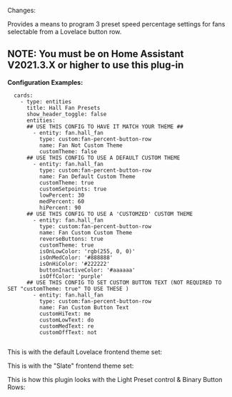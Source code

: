 Changes:

Provides a means to program 3 preset speed percentage settings for fans selectable from a Lovelace button row. 

## NOTE: You must be on Home Assistant V2021.3.X or higher to use this plug-in

<b>Configuration Examples:</b>
    
  ```
    cards:
      - type: entities
        title: Hall Fan Presets
        show_header_toggle: false
        entities:
        ## USE THIS CONFIG TO HAVE IT MATCH YOUR THEME ##
          - entity: fan.hall_fan
            type: custom:fan-percent-button-row
            name: Fan Not Custom Theme
            customTheme: false
        ## USE THIS CONFIG TO USE A DEFAULT CUSTOM THEME
          - entity: fan.hall_fan
            type: custom:fan-percent-button-row
            name: Fan Default Custom Theme
            customTheme: true
            customSetpoints: true
            lowPercent: 30
            medPercent: 60
            hiPercent: 90
        ## USE THIS CONFIG TO USE A 'CUSTOMZED' CUSTOM THEME
          - entity: fan.hall_fan
            type: custom:fan-percent-button-row
            name: Fan Custom Custom Theme
            reverseButtons: true
            customTheme: true
            isOnLowColor: 'rgb(255, 0, 0)'
            isOnMedColor: '#888888'
            isOnHiColor: '#222222'
            buttonInactiveColor: '#aaaaaa'
            isOffColor: 'purple'
        ## USE THIS CONFIG TO SET CUSTOM BUTTON TEXT (NOT REQUIRED TO SET "customTheme: true" TO USE THESE )
          - entity: fan.hall_fan
            type: custom:fan-percent-button-row
            name: Fan Custom Button Text
            customHiText: me
            customLowText: do
            customMedText: re
            customOffText: not
            
  ```

This is with the default Lovelace frontend theme set:



This is with the "Slate" frontend theme set:



This is how this plugin looks with the Light Preset control & Binary Button Rows:
